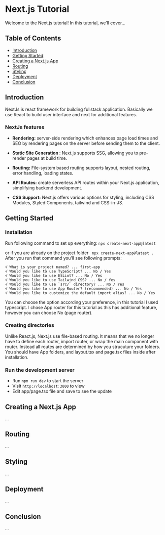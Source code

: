 # Next.js Tutorial

Welcome to the Next.js tutorial! In this tutorial, we'll cover...

## Table of Contents
- [Introduction](#introduction)
- [Getting Started](#getting-started)
- [Creating a Next.js App](#creating-a-nextjs-app)
- [Routing](#routing)
- [Styling](#styling)
- [Deployment](#deployment)
- [Conclusion](#conclusion)

## Introduction
NextJs is react framework for building fullstack application. Basically we use React to build user interface and next for additional features. 

### NextJs features 
- **Rendering:** server-side rendering which enhances page load times and SEO by rendering pages on the server before sending them to the client.

- **Static Site Generation :** Next.js supports SSG, allowing you to pre-render pages at build time.
  
- **Routing:** File-system based routing supports layout, nested routing, error handling, loading states. 

- **API Routes:** create serverless API routes within your Next.js application, simplifying backend development.

- **CSS Support:** Next.js offers various options for styling, including CSS Modules, Styled Components, tailwind and CSS-in-JS.


## Getting Started
### Installation 
Run following command to set up everything: 
` npx create-next-app@latest ` 

or if you are already on the project folder 
` npx create-next-app@latest .` 
After you run that command you'll see following prompts: 
```
√ What is your project named? ... first-app
√ Would you like to use TypeScript? ... No / Yes
√ Would you like to use ESLint? ... No / Yes
√ Would you like to use Tailwind CSS? ... No / Yes
√ Would you like to use `src/` directory? ... No / Yes
√ Would you like to use App Router? (recommended) ... No / Yes
√ Would you like to customize the default import alias? ... No / Yes

```
You can choose the option according your preference, in this tutorial I used typescript. I chose App router for this tutorial as this has additional feature, 
however you can choose No (page router). 

### Creating directories
Unlike React.js, Next.js use file-based routing. It means that we no longer have to define each router, import router, or wrap the main component with router. Instead all routes are determined by how you strucuture your folders.
You should have App folders, and layout.tsx and page.tsx files inside after installation. 

### Run the development server
- Run `npm run dev` to start the server
- Visit `http://localhost:3000` to view
- Edit app/page.tsx file and save to see the update 

## Creating a Next.js App
...

## Routing
...

## Styling
...

## Deployment
...

## Conclusion
...
